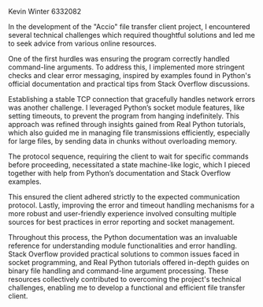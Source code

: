 Kevin Winter
6332082


In the development of the "Accio" file transfer client project, I encountered several technical challenges which required thoughtful solutions and led me to seek advice from various online resources. 

One of the first hurdles was ensuring the program correctly handled command-line arguments. To address this, I implemented more stringent checks and clear error messaging, inspired by examples found in Python's official documentation and practical tips from Stack Overflow discussions. 

Establishing a stable TCP connection that gracefully handles network errors was another challenge. I leveraged Python’s socket module features, like setting timeouts, to prevent the program from hanging indefinitely. This approach was refined through insights gained from Real Python tutorials, which also guided me in managing file transmissions efficiently, especially for large files, by sending data in chunks without overloading memory.

The protocol sequence, requiring the client to wait for specific commands before proceeding, necessitated a state machine-like logic, which I pieced together with help from Python’s documentation and Stack Overflow examples. 

This ensured the client adhered strictly to the expected communication protocol. Lastly, improving the error and timeout handling mechanisms for a more robust and user-friendly experience involved consulting multiple sources for best practices in error reporting and socket management.

Throughout this process, the Python documentation was an invaluable reference for understanding module functionalities and error handling. Stack Overflow provided practical solutions to common issues faced in socket programming, and Real Python tutorials offered in-depth guides on binary file handling and command-line argument processing. These resources collectively contributed to overcoming the project's technical challenges, enabling me to develop a functional and efficient file transfer client.
